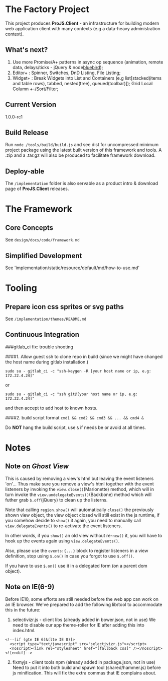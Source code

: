 The Factory Project
===================
This project produces **ProJS.Client** - an infrastructure for building modern web application client with many contexts (e.g a data-heavy administration context).


What's next?
------------
1. Use more Promise/A+ patterns in async op sequence (animation, remote data, delays/ticks - jQuery & node[bluebird](https://github.com/petkaantonov/bluebird));
2. Editor+ : Spinner, Switches, DnD Listing, File Listing;
3. Widget+ : Break Widgets into List and Containers (e.g list[stacked(items and table rows), tabbed, nested(tree), queued(toolbar)]); Grid Local Column +-/Sort/Filter;


Current Version
---------------
1.0.0-rc1


Build Release
-------------
Run `node /tools/build/build.js` and see dist for uncompressed minimum project package using the latest built version of this framework and tools.
A .zip and a .tar.gz will also be produced to facilitate framework download.


Deploy-able
-----------
The `/implementation` folder is also servable as a product intro & download page of **ProJS.Client** releases.


The Framework
=============

Core Concepts
-------------
See `design/docs/code/framework.md`


Simplified Development
----------------------
See 'implementation/static/resource/default/md/how-to-use.md'


Tooling
=======

Prepare icon css sprites or svg paths
-------------------------------------
See `/implementation/themes/README.md`


Continuous Integration
----------------------
###gitlab_ci fix: trouble shooting

####1. Allow guest ssh to clone repo in build
(since we might have changed the host name during gitlab installation.)

`sudo su - gitlab_ci -c "ssh-keygen -R [your host name or ip, e.g: 172.22.4.24]"`

or

`sudo su - gitlab_ci -c "ssh git@[your host name or ip, e.g: 172.22.4.24]"`

and then accept to add host to known hosts.


####2. build script format
`cmd1 && cmd2 && cmd3 && ... && cmd4 &`

Do **NOT** hang the build script, use `&` if needs be or avoid at all times.



Notes
=====
Note on *Ghost View*
--------------------
This is caused by removing a view's html but leaving the event listeners 'on'... Thus make sure you remove a view's html together with the event listeners by invoking the `view.close()`(Marionette) method, which will in turn invoke the `view.undelegateEvents()`(Backbone) method which will futher grab `$.off`(jQuery) to clean up the listerns.

Note that calling `region.show()` will automatically `close()` the previously shown view object, the view object closed will still exist in the js runtime, if you somehow decide to `show()` it again, you need to manually call `view.delegateEvents()` to re-activate the event listeners.

In other words, if you `show()` an old view without re-`new()` it, you will have to hook up the events again using `view.delegateEvents()`.

Also, please use the `events:{...}` block to register listeners in a view definition, stop using `$.on()` in case you forgot to use `$.off()`.

If you have to use `$.on()` use it in a delegated form (on a parent dom object).


Note on IE(6-9)
---------------
Before IE10, some efforts are still needed before the web app can work on an IE browser. We've prepared to add the following lib/tool to accommodate this in the future:

1. selectivizr.js - client libs (already added in bower.json, not in use) We need to disable our app theme-roller for IE after adding this into index.html.
```
<!--[if (gte IE 6)&(lte IE 8)]>
  <script type="text/javascript" src="selectivizr.js"></script>
  <noscript><link rel="stylesheet" href="[fallback css]" /></noscript>
<![endif]-->
```

2. fixmyjs - client tools npm (already added in package.json, not in use) Need to put it into both build and spawn tool (shared/hammer.js) before js minification. This will fix the extra commas that IE complains about.
